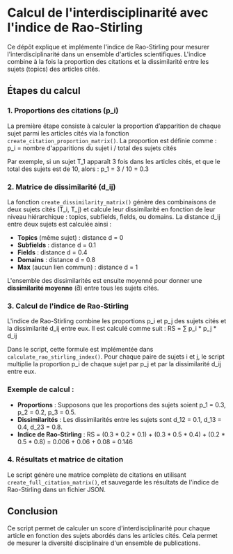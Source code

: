 # Calcul de l'interdisciplinarité avec l'indice de Rao-Stirling

Ce dépôt explique et implémente l'indice de Rao-Stirling pour mesurer l'interdisciplinarité dans un ensemble d'articles scientifiques. L'indice combine à la fois la proportion des citations et la dissimilarité entre les sujets (topics) des articles cités.


## Étapes du calcul

### 1. Proportions des citations (p_i)
La première étape consiste à calculer la proportion d’apparition de chaque sujet parmi les articles cités via la fonction `create_citation_proportion_matrix()`. La proportion est définie comme :
p_i = nombre d'apparitions du sujet i / total des sujets cités


Par exemple, si un sujet T_1 apparaît 3 fois dans les articles cités, et que le total des sujets est de 10, alors :
p_1 = 3 / 10 = 0.3


### 2. Matrice de dissimilarité (d_ij)
La fonction `create_dissimilarity_matrix()` génère des combinaisons de deux sujets cités (T_i, T_j) et calcule leur dissimilarité en fonction de leur niveau hiérarchique : topics, subfields, fields, ou domains. La distance d_ij entre deux sujets est calculée ainsi :

- **Topics** (même sujet) : distance d = 0
- **Subfields** : distance d = 0.1
- **Fields** : distance d = 0.4
- **Domains** : distance d = 0.8
- **Max** (aucun lien commun) : distance d = 1

L'ensemble des dissimilarités est ensuite moyenné pour donner une **dissimilarité moyenne** (d̄) entre tous les sujets cités.


### 3. Calcul de l'indice de Rao-Stirling
L'indice de Rao-Stirling combine les proportions p_i et p_j des sujets cités et la dissimilarité d_ij entre eux. Il est calculé comme suit :
RS = ∑ p_i * p_j * d_ij

Dans le script, cette formule est implémentée dans `calculate_rao_stirling_index()`. Pour chaque paire de sujets i et j, le script multiplie la proportion p_i de chaque sujet par p_j et par la dissimilarité d_ij entre eux.

### Exemple de calcul :
- **Proportions** : Supposons que les proportions des sujets soient p_1 = 0.3, p_2 = 0.2, p_3 = 0.5.
- **Dissimilarités** : Les dissimilarités entre les sujets sont d_12 = 0.1, d_13 = 0.4, d_23 = 0.8.
- **Indice de Rao-Stirling** : RS = (0.3 * 0.2 * 0.1) + (0.3 * 0.5 * 0.4) + (0.2 * 0.5 * 0.8) = 0.006 + 0.06 + 0.08 = 0.146


### 4. Résultats et matrice de citation
Le script génère une matrice complète de citations en utilisant `create_full_citation_matrix()`, et sauvegarde les résultats de l'indice de Rao-Stirling dans un fichier JSON.


## Conclusion
Ce script permet de calculer un score d'interdisciplinarité pour chaque article en fonction des sujets abordés dans les articles cités. Cela permet de mesurer la diversité disciplinaire d'un ensemble de publications.




